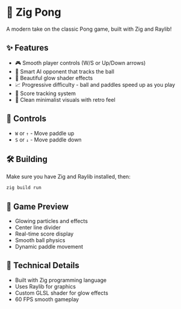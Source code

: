 # 🏓 Zig Pong

A modern take on the classic Pong game, built with Zig and Raylib! 

## ✨ Features

- 🎮 Smooth player controls (W/S or Up/Down arrows)
- 🤖 Smart AI opponent that tracks the ball
- 🌟 Beautiful glow shader effects
- 📈 Progressive difficulty - ball and paddles speed up as you play
- 🎯 Score tracking system
- 🎨 Clean minimalist visuals with retro feel

## 🎯 Controls

- `W` or `↑` - Move paddle up
- `S` or `↓` - Move paddle down

## 🛠️ Building

Make sure you have Zig and Raylib installed, then:

```bash
zig build run
```

## 🎥 Game Preview

- Glowing particles and effects
- Center line divider
- Real-time score display
- Smooth ball physics
- Dynamic paddle movement

## 🔧 Technical Details

- Built with Zig programming language
- Uses Raylib for graphics
- Custom GLSL shader for glow effects
- 60 FPS smooth gameplay 